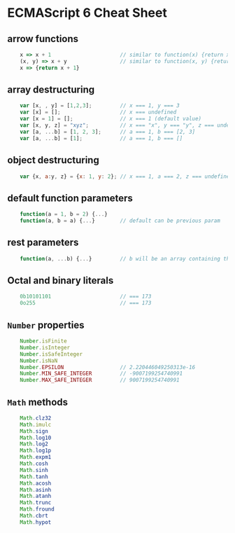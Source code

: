 # ECMAScript 6 Cheat Sheet

## arrow functions
```javascript
    x => x + 1                      // similar to function(x) {return x + 1;}
    (x, y) => x + y                 // similar to function(x, y) {return x + y;}
    x => {return x + 1}
```

## array destructuring
```javascript
    var [x, , y] = [1,2,3];         // x === 1, y === 3
    var [x] = [];                   // x === undefined
    var [x = 1] = [];               // x === 1 (default value)
    var [x, y, z] = "xyz";          // x === "x", y === "y", z === undefined
    var [a, ...b] = [1, 2, 3];      // a === 1, b === [2, 3]
    var [a, ...b] = [1];            // a === 1, b === []
```

## object destructuring
```javascript
    var {x, a:y, z} = {x: 1, y: 2}; // x === 1, a === 2, z === undefined
```

## default function parameters
```javascript
    function(a = 1, b = 2) {...}
    function(a, b = a) {...}        // default can be previous param
```

## rest parameters
```javascript
    function(a, ...b) {...}         // b will be an array containing the 2nd and above params
```

## Octal and binary literals
```javascript
    0b10101101                      // === 173
    0o255                           // === 173
```

## `Number` properties
```javascript
    Number.isFinite
    Number.isInteger
    Number.isSafeInteger
    Number.isNaN
    Number.EPSILON                  // 2.220446049250313e-16
    Number.MIN_SAFE_INTEGER         // -9007199254740991
    Number.MAX_SAFE_INTEGER         // 9007199254740991
```

## `Math` methods
```javascript
    Math.clz32
    Math.imulc
    Math.sign
    Math.log10
    Math.log2
    Math.log1p
    Math.expm1
    Math.cosh
    Math.sinh
    Math.tanh
    Math.acosh
    Math.asinh
    Math.atanh
    Math.trunc
    Math.fround
    Math.cbrt
    Math.hypot
```
